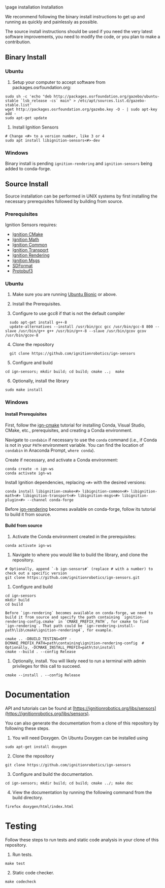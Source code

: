 \page installation Installation

We recommend following the binary install instructions to get up and running as quickly and painlessly as possible.

The source install instructions should be used if you need the very latest software improvements, you need to modify the code, or you plan to make a contribution.

## Binary Install

### Ubuntu

1. Setup your computer to accept software from packages.osrfoundation.org:

```{.sh}
sudo sh -c 'echo "deb http://packages.osrfoundation.org/gazebo/ubuntu-stable `lsb_release -cs` main" > /etc/apt/sources.list.d/gazebo-stable.list'
wget http://packages.osrfoundation.org/gazebo.key -O - | sudo apt-key add -
sudo apt-get update
```

1. Install Ignition Sensors

```{.sh}
# Change <#> to a version number, like 3 or 4
sudo apt install libignition-sensors<#>-dev
```

### Windows

Binary install is pending `ignition-rendering` and `ignition-sensors` being added to conda-forge.

## Source Install

Source installation can be performed in UNIX systems by first installing the
necessary prerequisites followed by building from source.

### Prerequisites

Ignition Sensors requires:

  * [Ignition CMake](https://ignitionrobotics.org/libs/cmake)
  * [Ignition Math](https://ignitionrobotics.org/libs/math)
  * [Ignition Common](https://ignitionrobotics.org/libs/common)
  * [Ignition Transport](https://ignitionrobotics.org/libs/transport)
  * [Ignition Rendering](https://ignitionrobotics.org/libs/rendering)
  * [Ignition Msgs](https://ignitionrobotics.org/libs/msgs)
  * [SDFormat](https://github.com/osrf/sdformat)
  * [Protobuf3](https://developers.google.com/protocol-buffers/)

### Ubuntu

1. Make sure you are running [Ubuntu Bionic](http://releases.ubuntu.com/18.04/) or above.

2. Install the Prerequisites.

3. Configure to use gcc8 if that is not the default compiler
```{.sh}
  sudo apt-get install g++-8
  update-alternatives --install /usr/bin/gcc gcc /usr/bin/gcc-8 800 --slave /usr/bin/g++ g++ /usr/bin/g++-8 --slave /usr/bin/gcov gcov /usr/bin/gcov-8
  ```

4. Clone the repository
```{.sh}
  git clone https://github.com/ignitionrobotics/ign-sensors
  ```

5. Configure and build
  ```
  cd ign-sensors; mkdir build; cd build; cmake ..;  make
  ```

6. Optionally, install the library
  ```
  sudo make install
  ```

### Windows

#### Install Prerequisites

First, follow the [ign-cmake](https://github.com/ignitionrobotics/ign-cmake) tutorial for installing Conda, Visual Studio, CMake, etc., prerequisites, and creating a Conda environment.

Navigate to `condabin` if necessary to use the `conda` command (i.e., if Conda is not in your `PATH` environment variable. You can find the location of `condabin` in Anaconda Prompt, `where conda`).

Create if necessary, and activate a Conda environment:

```
conda create -n ign-ws
conda activate ign-ws
```

Install Ignition dependencies, replacing `<#>` with the desired versions:

```
conda install libignition-cmake<#> libignition-common<#> libignition-math<#> libignition-transport<#> libignition-msgs<#> libignition-plugin<#> --channel conda-forge
```

Before [ign-rendering](https://github.com/ignitionrobotics/ign-rendering) becomes available on conda-forge, follow its tutorial to build it from source.

#### Build from source

1. Activate the Conda environment created in the prerequisites:
  ```
  conda activate ign-ws
  ```

1. Navigate to where you would like to build the library, and clone the repository.
  ```
  # Optionally, append `-b ign-sensors#` (replace # with a number) to check out a specific version
  git clone https://github.com/ignitionrobotics/ign-sensors.git
  ```

1. Configure and build
  ```
  cd ign-sensors
  mkdir build
  cd build
  ```

    Before `ign-rendering` becomes available on conda-forge, we need to build it from source and specify the path containing `ignition-rendering-config.cmake` in `CMAKE_PREFIX_PATH`, for cmake to find `ign-rendering`. That path could be `ign-rendering-install-path\lib\cmake\ignition-rendering4`, for example.
  ```
  cmake .. -DBUILD_TESTING=OFF -DCMAKE_PREFIX_PATH=path\containing\ignition-rendering-config  # Optionally, -DCMAKE_INSTALL_PREFIX=path\to\install
  cmake --build . --config Release
  ```

1. Optionally, install. You will likely need to run a terminal with admin privileges for this call to succeed.
  ```
  cmake --install . --config Release
  ```

# Documentation

API and tutorials can be found at [https://ignitionrobotics.org/libs/sensors](https://ignitionrobotics.org/libs/sensors).

You can also generate the documentation from a clone of this repository by following these steps.

1. You will need Doxygen. On Ubuntu Doxygen can be installed using
  ```
  sudo apt-get install doxygen
  ```

2. Clone the repository
  ```
  git clone https://github.com/ignitionrobotics/ign-sensors
  ```

3. Configure and build the documentation.
  ```
  cd ign-sensors; mkdir build; cd build; cmake ../; make doc
  ```

4. View the documentation by running the following command from the build directory.
  ```
  firefox doxygen/html/index.html
  ```

# Testing

Follow these steps to run tests and static code analysis in your clone of this repository.

1. Run tests.
  ```
  make test
  ```

2. Static code checker.
  ```
  make codecheck
  ```


